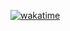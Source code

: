 [![wakatime](https://wakatime.com/badge/github/LifeKnight/BridgingAnalysis.svg)](https://wakatime.com/badge/github/LifeKnight/BridgingAnalysis)
